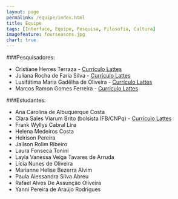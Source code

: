 ```yaml
---
layout: page
permalink: /equipe/index.html
title: Equipe
tags: [Interface, Equipe, Pesquisa, Filosofia, Cultura]
imagefeature: fourseasons.jpg
chart: true
---
```


###Pesquisadores:
     
 - Cristiane Herres Terraza - [Currículo Lattes](http://lattes.cnpq.br/0750231114678276)
 - Juliana Rocha de Faria Silva - [Currículo Lattes](http://lattes.cnpq.br/9756128301689917)
 - Lusifátima Maria Gadêlha de Oliveira - [Currículo Lattes](http://lattes.cnpq.br/3255048615143056 )
 - Marcos Ramon Gomes Ferreira - [Currículo Lattes](http://lattes.cnpq.br/9538072103558772)
     
###Estudantes:
     
- Ana Carolina de Albuquerque Costa
- Clara Sales Viarum Brito (bolsista IFB/CNPq) - [Currículo Lattes](http://lattes.cnpq.br/0540135050283851)
- Frank Wyllys Cabral Lira
- Helena Medeiros Costa
- Helrison Pereira
- Jailson Rolim Ribeiro
- Laura Fonseca Tonini
- Layla Vanessa Veiga Tavares de Arruda
- Lícia Nunes de Oliveira
- Marianne Helise Bezerra Alvim
- Paula Alessandra Silva Abreu
- Rafael Alves De Assunção Oliveira
- Yanni Pereira de Araújo Rodrigues
